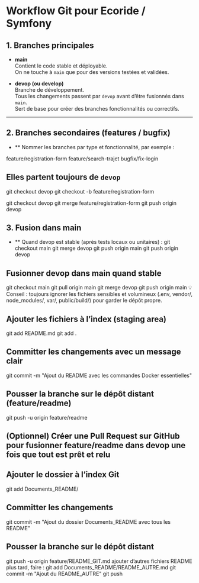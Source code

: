 # Workflow Git pour Ecoride / Symfony

## 1. Branches principales

- **main**  
  Contient le code stable et déployable.  
  On ne touche à `main` que pour des versions testées et validées.

- **devop (ou develop)**  
  Branche de développement.  
  Tous les changements passent par `devop` avant d’être fusionnés dans `main`.  
  Sert de base pour créer des branches fonctionnalités ou correctifs.

---

## 2. Branches secondaires (features / bugfix)

- ** Nommer les branches par type et fonctionnalité, par exemple :  

feature/registration-form
feature/search-trajet
bugfix/fix-login

## Elles partent toujours de `devop`  

git checkout devop
git checkout -b feature/registration-form

<!-- Une fois terminées, elles sont fusionnées dans devop : -->
git checkout devop
git merge feature/registration-form
git push origin devop

## 3. Fusion dans main

- ** Quand devop est stable (après tests locaux ou unitaires) :
git checkout main
git merge devop
git push origin main
git push origin devop

## Fusionner devop dans main quand stable

git checkout main
git pull origin main
git merge devop
git push origin main
💡 Conseil : toujours ignorer les fichiers sensibles et volumineux (.env, vendor/, node_modules/, var/, public/build/) pour garder le dépôt propre.

## Ajouter les fichiers à l’index (staging area)

git add README.md
git add .

## Committer les changements avec un message clair

git commit -m "Ajout du README avec les commandes Docker essentielles"

## Pousser la branche sur le dépôt distant (feature/readme)

git push -u origin feature/readme

## (Optionnel) Créer une Pull Request sur GitHub pour fusionner feature/readme dans devop une fois que tout est prêt et relu

## Ajouter le dossier à l’index Git

git add Documents_README/

## Committer les changements

git commit -m "Ajout du dossier Documents_README avec tous les README"

## Pousser la branche sur le dépôt distant

git push -u origin feature/README_GIT.md
ajouter d’autres fichiers README plus tard, faire :
git add Documents_README/README_AUTRE.md
git commit -m "Ajout du README_AUTRE"
git push
